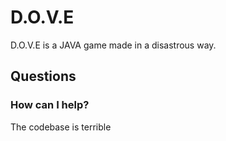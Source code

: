 # D.O.V.E
D.O.V.E is a JAVA game made in a disastrous way. 

## Questions

### How can I help?
The codebase is terrible

